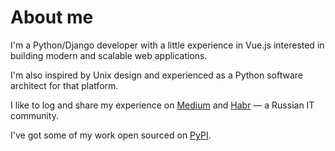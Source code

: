# About me

I'm a Python/Django developer with a little experience in Vue.js interested in building modern and scalable web applications.

I'm also inspired by Unix design and experienced as a Python software architect for that platform.

I like to log and share my experience on [Medium](https://anatolio.medium.com/) and [Habr](https://habr.com/ru/users/cybran24/) — a Russian IT community.

I've got some of my work open sourced on [PyPI](https://pypi.org/user/anatolio/).
